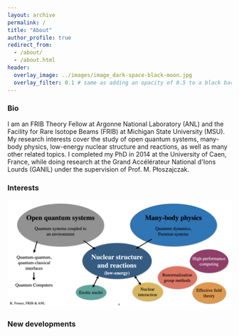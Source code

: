 ```yaml
---
layout: archive
permalink: /
title: "About"
author_profile: true
redirect_from: 
  - /about/
  - /about.html
header:
  overlay_image: ../images/image_dark-space-black-moon.jpg
  overlay_filter: 0.1 # same as adding an opacity of 0.5 to a black background
---
```



### Bio

I am an FRIB Theory Fellow at Argonne National Laboratory (ANL) and the Facility for Rare Isotope Beams (FRIB) at Michigan State University (MSU). My research interests cover the study of open quantum systems, many-body physics, low-energy nuclear structure and reactions, as well as many other related topics. I completed my PhD in 2014 at the University of Caen, France, while doing research at the Grand Accélérateur National d'Ions Lourds (GANIL) under the supervision of Prof. M. P&#322;oszajczak. 


### Interests


![Research interests](../images/research_interests.png)


### New developments


